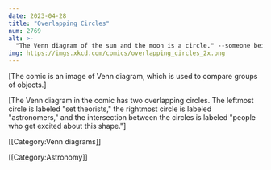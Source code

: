 ```yaml
---
date: 2023-04-28
title: "Overlapping Circles"
num: 2769
alt: >-
  "The Venn diagram of the sun and the moon is a circle." --someone being snarky at totality
img: https://imgs.xkcd.com/comics/overlapping_circles_2x.png
---
```

[The comic is an image of Venn diagram, which is used to compare groups of objects.]

[The Venn diagram in the comic has two overlapping circles. The leftmost circle is labeled "set theorists," the rightmost circle is labeled "astronomers," and the intersection between the circles is labeled "people who get excited about this shape."]

[[Category:Venn diagrams]]

[[Category:Astronomy]]